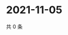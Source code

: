 # 2021-11-05

共 0 条

<!-- BEGIN WEIBO -->
<!-- 最后更新时间 Fri Nov 05 2021 14:17:29 GMT+0800 (China Standard Time) -->

<!-- END WEIBO -->
